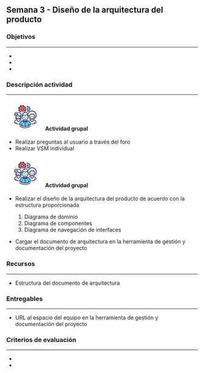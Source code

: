 
## Semana 3 - Diseño de la arquitectura del producto

### Objetivos

---
* 
* 
* 

### Descripción actividad

---
#### ![](./../../assets/images/grupo.png) Actividad grupal

* Realizar preguntas al usuario a través del foro
* Realizar VSM individual

#### ![](./../../assets/images/grupo.png) Actividad grupal

* Realizar el diseño de la arquitectura del producto de acuerdo con la estructura proporcionada
  1. Diagrama de dominio
  2. Diagrama de componentes
  3. Diagrama de navegación de interfaces

* Cargar el documento de arquitectura en la herramienta  de gestión y documentación del proyecto


### Recursos 

---
* Estructura del documento de arquitectura


### Entregables

---
* URL al espacio del equipo en la herramienta de gestión y documentación del proyecto

### Criterios de evaluación

---

* 
* 
